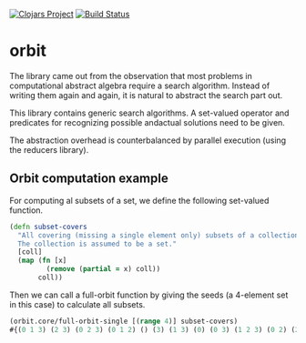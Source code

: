 [![Clojars Project](https://img.shields.io/clojars/v/orbit.svg)](https://clojars.org/orbit)
[![Build Status](https://travis-ci.org/egri-nagy/orbit.svg?branch=master)](https://travis-ci.org/egri-nagy/orbit)

# orbit
The library came out from the observation that most problems in computational abstract algebra require a search algorithm. Instead of writing them again and again, it is natural to abstract the search part out.

This library contains generic search algorithms. A set-valued operator and predicates for recognizing possible andactual solutions need to be given.

The abstraction overhead is counterbalanced by parallel execution (using the reducers library).

## Orbit computation example
For computing al subsets of a set, we define the following set-valued function.

```clj
(defn subset-covers
  "All covering (missing a single element only) subsets of a collection.
  The collection is assumed to be a set."
  [coll]
  (map (fn [x]
         (remove (partial = x) coll))
       coll))
```
Then we can call a full-orbit function by giving the seeds (a 4-element set in this case) to calculate all subsets.
```clj
(orbit.core/full-orbit-single [(range 4)] subset-covers)
#{(0 1 3) (2 3) (0 2 3) (0 1 2) () (3) (1 3) (0) (0 3) (1 2 3) (0 2) (2) (1 2) (1) (0 1 2 3) (0 1)}
```


